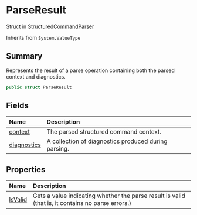 # ParseResult

Struct in [StructuredCommandParser](/docs/api/csharp/yarn.compiler.structuredcommandparser.md)

Inherits from `System.ValueType`

## Summary


Represents the result of a parse operation containing both the
parsed context and diagnostics.


```csharp
public struct ParseResult
```

## Fields

|Name|Description|
|:---|:---|
|[context](/docs/api/csharp/yarn.compiler.structuredcommandparser.parseresult.context.md)|The parsed structured command context.|
|[diagnostics](/docs/api/csharp/yarn.compiler.structuredcommandparser.parseresult.diagnostics.md)|A collection of diagnostics produced during parsing.|

## Properties

|Name|Description|
|:---|:---|
|[IsValid](/docs/api/csharp/yarn.compiler.structuredcommandparser.parseresult.isvalid.md)|Gets a value indicating whether the parse result is valid (that is, it contains no parse errors.)|

